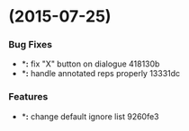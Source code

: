 <a name=""></a>
#  (2015-07-25)


### Bug Fixes

* ***:** fix "X" button on dialogue 418130b
* ***:** handle annotated reps properly 13331dc

### Features

* ***:** change default ignore list 9260fe3

